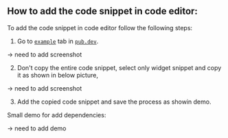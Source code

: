 ## How to add the code snippet in code editor:

To add the code snippet in code editor follow the following steps:

1. Go to [`example`](https://pub.dev/packages/syncfusion_flutter_gauges/example) tab in [`pub.dev`](https://pub.dev/).

-> need to add screenshot

2. Don't copy the entire code snippet, select only widget snippet and copy it as shown in below picture,

-> need to add screenshot

3. Add the copied code snippet and save the process as showin demo.

Small demo for add dependencies:

-> need to add demo
